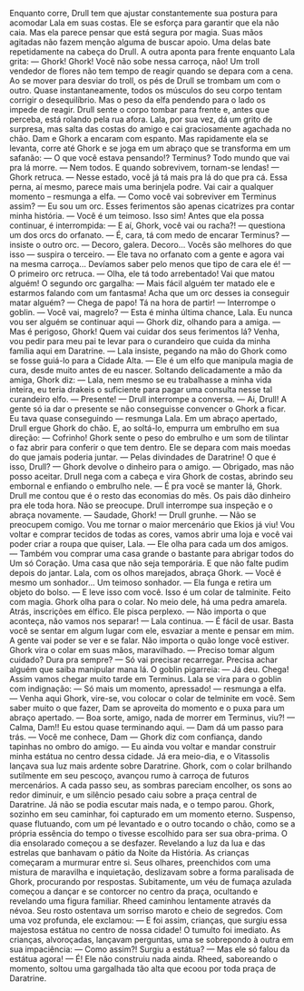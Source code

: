 Enquanto corre, Drull tem que ajustar constantemente sua postura para acomodar Lala em suas costas. Ele se esforça para garantir
que ela não caia. Mas ela parece pensar
que está segura por magia. Suas mãos agitadas não fazem menção alguma de buscar apoio. Uma delas bate repetidamente na cabeça do Drull. A outra aponta para frente enquanto Lala grita:
— Ghork! Ghork! Você não sobe nessa carroça, não!
Um troll vendedor de flores não tem tempo de reagir quando se depara com a cena. Ao se mover para desviar do troll, os pés de Drull se trombam um com o outro. Quase instantaneamente, todos os músculos do seu corpo tentam corrigir o desequilíbrio. Mas o peso da elfa pendendo para o lado os impede de reagir. Drull sente o corpo tombar para frente e, antes que perceba, está rolando pela rua afora.
Lala, por sua vez, dá um grito de surpresa, mas salta das costas do amigo e cai graciosamente agachada no chão. Dam e Ghork a encaram com espanto. Mas rapidamente ela se levanta, corre até Ghork e se joga em um abraço que se transforma em um safanão:
— O que você estava pensando!? Terminus? Todo mundo que vai pra lá morre. 
— Nem todos. E quando sobrevivem, tornam-se lendas! — Ghork retruca.
— Nesse estado, você já tá mais pra lá do que pra cá. Essa perna, aí mesmo, parece mais uma berinjela podre. Vai cair a qualquer momento – resmunga a elfa. — Como você vai sobreviver em Terminus assim?
— Eu sou um orc. Esses ferimentos são apenas cicatrizes pra contar minha história.
— Você é um teimoso. Isso sim!
Antes que ela possa continuar, é interrompida:
— E aí, Ghork, você vai ou racha?! — questiona um dos orcs do orfanato.
— É, cara, tá com medo de encarar Terminus? — insiste o outro orc.
— Decoro, galera. Decoro... Vocês são melhores do que isso  — suspira o terceiro.
— Ele tava no orfanato com a gente e agora vai na mesma carroça... Devíamos saber pelo menos que tipo de cara ele é! — O primeiro orc retruca. — Olha, ele tá todo arrebentado! Vai que matou alguém! 
O segundo orc gargalha:
— Mais fácil alguém ter matado ele e estarmos falando com um fantasma! Acha que um orc desses ia conseguir matar alguém?
— Chega de papo! Tá na hora de partir! — Interrompe o goblin. — Você vai, magrelo?
— Esta é minha última chance, Lala. Eu nunca vou ser alguém se continuar aqui — Ghork diz, olhando para a amiga.
— Mas é perigoso, Ghork! Quem vai cuidar dos seus ferimentos lá? Venha, vou pedir para meu pai te levar para o curandeiro que cuida da minha família aqui em Daratrine. — Lala insiste, pegando na mão do Ghork como se fosse guiá-lo para a Cidade Alta. — Ele é um elfo que manipula magia de cura, desde muito antes de eu nascer.
Soltando delicadamente a mão da amiga, Ghork diz:
—  Lala, nem mesmo se eu trabalhasse a minha vida inteira, eu teria drakeis o suficiente para pagar uma consulta nesse tal curandeiro elfo.
— Presente! — Drull interrompe a conversa.
— Ai, Drull! A gente só ia dar o presente se não conseguisse convencer o Ghork a ficar. Eu tava quase conseguindo — resmunga Lala.
Em um abraço apertado, Drull ergue Ghork do chão. E, ao soltá-lo, empurra um embrulho em sua direção:
— Cofrinho! 
Ghork sente o peso do embrulho e um som de tilintar o faz abrir para conferir o que tem dentro. Ele se depara com mais moedas do que jamais poderia juntar.
— Pelas divindades de Daratrine! O que é isso, Drull? — Ghork devolve o dinheiro para o amigo. — Obrigado, mas não posso aceitar. 
Drull nega com a cabeça e vira Ghork de costas, abrindo seu embornal e enfiando o embrulho nele.
— É pra você se manter lá, Ghork. Drull me contou que é o resto das economias do mês. Os pais dão dinheiro pra ele toda hora. Não se preocupe. 
Drull interrompe sua inspeção e o abraça novamente. 
— Saudade, Ghork!  — Drull grunhe.
— Não se preocupem comigo. Vou me tornar o maior mercenário que Ekios já viu! Vou voltar e comprar tecidos de todas as cores, vamos abrir uma loja e você vai poder criar a roupa que quiser, Lala. — Ele olha para cada um dos amigos. — Também vou comprar uma casa grande o bastante para abrigar todos do Um só Coração. Uma casa que não seja temporária. E que não falte pudim depois do jantar.
Lala, com os olhos marejados, abraça Ghork.
— Você é mesmo um sonhador... Um teimoso sonhador. — Ela funga e retira um objeto do bolso. — E leve isso com você. Isso é um colar de talminite. Feito com magia.
Ghork olha para o colar. No meio dele, há uma pedra amarela. Atrás, inscrições em élfico. Ele pisca perplexo.
— Não importa o que aconteça, não vamos nos separar! — Lala continua. — É fácil de usar. Basta você se sentar em algum lugar com ele, esvaziar a mente e pensar em mim. A gente vai poder se ver e se falar. Não importa o quão longe você estiver.  
Ghork vira o colar em suas mãos, maravilhado.
— Preciso tomar algum cuidado? Dura pra sempre?
— Só vai precisar recarregar. Precisa achar alguém que saiba manipular mana lá.
O goblin pigarreia:
— Já deu. Chega! Assim vamos chegar muito tarde em Terminus. 
Lala se vira para o goblin com indignação:
— Só mais um momento, apressado! — resmunga a elfa. — Venha aqui Ghork, vire-se, vou colocar o colar de telminite  em você.
Sem saber muito o que fazer, Dam se aproveita do momento e o puxa para um abraço apertado.
— Boa sorte, amigo, nada de morrer em Terminus, viu?! 
— Calma, Dam!! Eu estou quase terminando aqui. — Dam dá um passo para trás.
— Você me conhece, Dam — Ghork diz com confiança, dando tapinhas no ombro do amigo. — Eu ainda vou voltar e  mandar construir minha estátua no centro dessa cidade.
Já era meio-dia, e o Vitassolis  lançava sua luz mais ardente sobre Daratrine. Ghork, com o colar brilhando sutilmente em seu pescoço, avançou rumo à carroça de futuros mercenários. A cada passo seu, as sombras pareciam encolher, os sons ao redor diminuir, e um silêncio pesado caiu sobre a praça central de Daratrine.
Já não se podia escutar mais nada, e o tempo parou. Ghork, sozinho em seu caminhar, foi capturado em um momento eterno. Suspenso, quase flutuando, com um pé levantado e o outro tocando o chão, como se a própria essência do tempo o tivesse escolhido para ser sua obra-prima.
O dia ensolarado começou a se desfazer. Revelando a luz da lua e das estrelas que banhavam o pátio da Noite da História. As crianças começaram a murmurar entre si. Seus olhares, preenchidos com uma mistura de maravilha e inquietação, deslizavam sobre a forma paralisada de Ghork, procurando por respostas.
Subitamente, um véu de fumaça azulada começou a dançar e se contorcer no centro da praça, ocultando e revelando uma figura familiar. Rheed caminhou lentamente através da névoa. Seu rosto ostentava um sorriso maroto e cheio de segredos. Com uma voz profunda, ele exclamou: 
— E foi assim, crianças, que surgiu essa majestosa estátua no centro de nossa cidade!
O tumulto foi imediato. As crianças, alvoroçadas, lançavam perguntas, uma se sobrepondo à outra em sua impaciência:
— Como assim?! Surgiu a estátua? 
— Mas ele só falou da estátua agora!
— É! Ele não construiu nada ainda.
Rheed, saboreando o momento, soltou uma gargalhada tão alta que ecoou por toda praça de Daratrine.